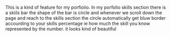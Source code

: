 This is a kind of feature for my porfiolio. In my porfolio skills section there is a skiils bar the shape of the bar is circle and whenever we scroll down the page and reach to the skills section the circle automatically get bluw border accourding to your skills percentage ie how much the skill you know represented by the number. it looks kind of beautiful
